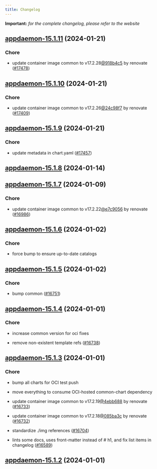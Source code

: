 ```yaml
---
title: Changelog
---
```


**Important:**
*for the complete changelog, please refer to the website*



## [appdaemon-15.1.11](https://github.com/truecharts/charts/compare/appdaemon-15.1.10...appdaemon-15.1.11) (2024-01-21)

### Chore



- update container image common to v17.2.28[@918b4c5](https://github.com/918b4c5) by renovate ([#17478](https://github.com/truecharts/charts/issues/17478))


## [appdaemon-15.1.10](https://github.com/truecharts/charts/compare/appdaemon-15.1.9...appdaemon-15.1.10) (2024-01-21)

### Chore



- update container image common to v17.2.26[@24c98f7](https://github.com/24c98f7) by renovate ([#17409](https://github.com/truecharts/charts/issues/17409))


## [appdaemon-15.1.9](https://github.com/truecharts/charts/compare/appdaemon-15.1.8...appdaemon-15.1.9) (2024-01-21)

### Chore



- update metadata in chart.yaml ([#17457](https://github.com/truecharts/charts/issues/17457))


## [appdaemon-15.1.8](https://github.com/truecharts/charts/compare/appdaemon-15.1.7...appdaemon-15.1.8) (2024-01-14)




## [appdaemon-15.1.7](https://github.com/truecharts/charts/compare/appdaemon-15.1.6...appdaemon-15.1.7) (2024-01-09)

### Chore



- update container image common to v17.2.22[@e7c9056](https://github.com/e7c9056) by renovate ([#16986](https://github.com/truecharts/charts/issues/16986))


## [appdaemon-15.1.6](https://github.com/truecharts/charts/compare/appdaemon-15.1.5...appdaemon-15.1.6) (2024-01-02)

### Chore



- force bump to ensure up-to-date catalogs


## [appdaemon-15.1.5](https://github.com/truecharts/charts/compare/appdaemon-15.1.4...appdaemon-15.1.5) (2024-01-02)

### Chore



- bump common ([#16751](https://github.com/truecharts/charts/issues/16751))


## [appdaemon-15.1.4](https://github.com/truecharts/charts/compare/appdaemon-15.1.3...appdaemon-15.1.4) (2024-01-01)

### Chore



- increase common version for oci fixes

- remove non-existent template refs ([#16738](https://github.com/truecharts/charts/issues/16738))


## [appdaemon-15.1.3](https://github.com/truecharts/charts/compare/appdaemon-15.1.0...appdaemon-15.1.3) (2024-01-01)

### Chore



- bump all charts for OCI test push

- move everything to consume OCI-hosted common-chart dependency

- update container image common to v17.2.19[@4ebb688](https://github.com/4ebb688) by renovate ([#16733](https://github.com/truecharts/charts/issues/16733))

- update container image common to v17.2.18[@085ba3c](https://github.com/085ba3c) by renovate ([#16732](https://github.com/truecharts/charts/issues/16732))

- standardize ./img references ([#16704](https://github.com/truecharts/charts/issues/16704))

- lints some docs, uses front-matter instead of # h1, and fix list items in changelog ([#16589](https://github.com/truecharts/charts/issues/16589))


## [appdaemon-15.1.2](https://github.com/truecharts/charts/compare/appdaemon-15.1.0...appdaemon-15.1.2) (2024-01-01)
